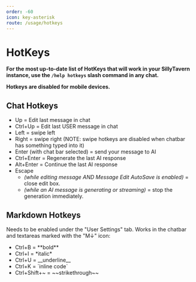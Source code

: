 ```yaml
---
order: -60
icon: key-asterisk
route: /usage/hotkeys
---
```


# HotKeys

**For the most up-to-date list of HotKeys that will work in your SillyTavern instance, use the `/help hotkeys` slash command in any chat.**

**Hotkeys are disabled for mobile devices.**

## Chat Hotkeys

* Up = Edit last message in chat
* Ctrl+Up = Edit last USER message in chat
* Left = swipe left
* Right = swipe right (NOTE: swipe hotkeys are disabled when chatbar has something typed into it)
* Enter (with chat bar selected) = send your message to AI
* Ctrl+Enter = Regenerate the last AI response
* Alt+Enter = Continue the last AI response
* Escape
  * *(while editing message AND Message Edit AutoSave is enabled)* = close edit box.
  * *(while an AI message is generating or streaming)* = stop the generation immediately.

## Markdown Hotkeys

Needs to be enabled under the "User Settings" tab. Works in the chatbar and textareas marked with the "M↓" icon:

* Ctrl+B = \*\*bold\*\*
* Ctrl+I = \*italic\*
* Ctrl+U = \_\_underline\_\_
* Ctrl+K = \`inline code\`
* Ctrl+Shift+~ = \~\~strikethrough\~\~
